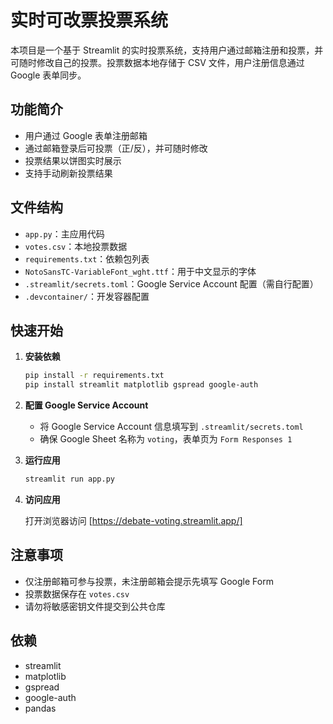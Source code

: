 # 实时可改票投票系统

本项目是一个基于 Streamlit 的实时投票系统，支持用户通过邮箱注册和投票，并可随时修改自己的投票。投票数据本地存储于 CSV 文件，用户注册信息通过 Google 表单同步。

## 功能简介

- 用户通过 Google 表单注册邮箱
- 通过邮箱登录后可投票（正/反），并可随时修改
- 投票结果以饼图实时展示
- 支持手动刷新投票结果

## 文件结构

- `app.py`：主应用代码
- `votes.csv`：本地投票数据
- `requirements.txt`：依赖包列表
- `NotoSansTC-VariableFont_wght.ttf`：用于中文显示的字体
- `.streamlit/secrets.toml`：Google Service Account 配置（需自行配置）
- `.devcontainer/`：开发容器配置

## 快速开始

1. **安装依赖**

   ```sh
   pip install -r requirements.txt
   pip install streamlit matplotlib gspread google-auth
   ```

2. **配置 Google Service Account**

   - 将 Google Service Account 信息填写到 `.streamlit/secrets.toml`
   - 确保 Google Sheet 名称为 `voting`，表单页为 `Form Responses 1`

3. **运行应用**

   ```sh
   streamlit run app.py
   ```

4. **访问应用**

   打开浏览器访问 [https://debate-voting.streamlit.app/]

## 注意事项

- 仅注册邮箱可参与投票，未注册邮箱会提示先填写 Google Form
- 投票数据保存在 `votes.csv`
- 请勿将敏感密钥文件提交到公共仓库

## 依赖

- streamlit
- matplotlib
- gspread
- google-auth
- pandas